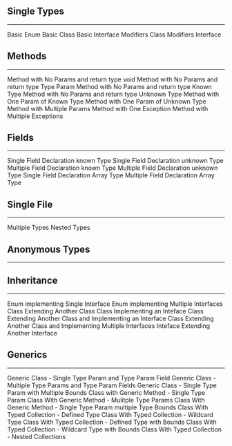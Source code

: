## Single Types
------------
Basic Enum
Basic Class
Basic Interface
Modifiers Class
Modifiers Interface

## Methods
-------
Method with No Params and return type void
Method with No Params and return type Type Param
Method with No Params and return type Known Type
Method with No Params and return type Unknown Type
Method with One Param of Known Type
Method with One Param of Unknown Type
Method with Multiple Params
Method with One Exception
Method with Multiple Exceptions

## Fields
------
Single Field Declaration known Type
Single Field Declaration unknown Type
Multiple Field Declaration known Type
Multiple Field Declaration unknown Type
Single Field Declaration Array Type
Multiple Field Declaration Array Type

## Single File
-----------
Multiple Types
Nested Types

## Anonymous Types
---------------

## Inheritance
-----------
Enum implementing Single Interface
Enum implementing Multiple Interfaces
Class Extending Another Class
Class Implementing an Inteface
Class Extending Another Class and Implementing an Interface
Class Extending Another Class and Implementing Multiple Interfaces
Inteface Extending Another Interface

## Generics
--------
Generic Class - Single Type Param and Type Param Field
Generic Class - Multiple Type Params and Type Param Fields
Generic Class - Single Type Param with Multiple Bounds
Class with Generic Method - Single Type Param
Class With Generic Method - Mulitple Type Params
Class With Generic Method - Single Type Param multiple Type Bounds
Class With Typed Collection - Defined Type
Class With Typed Collection - Wildcard Type
Class With Typed Collection - Defined Type with Bounds
Class With Typed Collection - Wildcard Type with Bounds
Class With Typed Collection - Nested Collections
